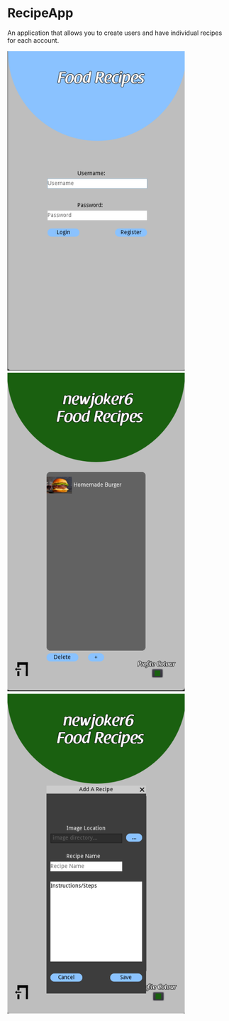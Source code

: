# RecipeApp
An application that allows you to create users and have individual recipes for each account.

<img src="ReadMeImages/Login.png" alt="Login" width="400"/>
<img src="ReadMeImages/Main.png" alt="Main" width="400"/>
<img src="ReadMeImages/Add.png" alt="Add" width="400"/>
